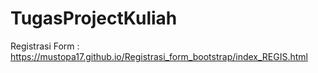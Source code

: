 # TugasProjectKuliah

 Registrasi Form : https://mustopa17.github.io/Registrasi_form_bootstrap/index_REGIS.html
